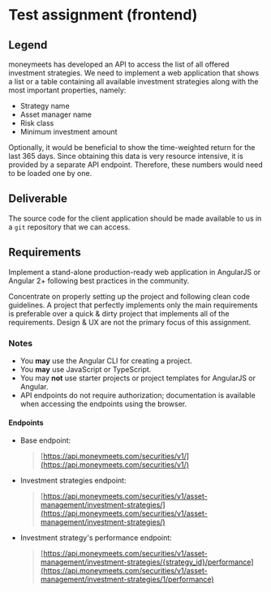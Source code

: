 # Test assignment (frontend)

## Legend

moneymeets has developed an API to access the list of all offered investment strategies. We need to implement a web application that shows a list or a table containing all available investment strategies along with the most important properties, namely:

  * Strategy name
  * Asset manager name
  * Risk class
  * Minimum investment amount

Optionally, it would be beneficial to show the time-weighted return for the last 365 days. Since obtaining this data is very resource intensive, it is provided by a separate API endpoint. Therefore, these numbers would need to be loaded one by one.

## Deliverable

The source code for the client application should be made available to us in a  `git` repository that we can access.

## Requirements

Implement a stand-alone production-ready web application in AngularJS or Angular 2+ following best practices in the community.

Concentrate on properly setting up the project and following clean code guidelines. A project that perfectly implements only the main requirements is preferable over a quick & dirty project that implements all of the requirements. Design & UX are not the primary focus of this assignment.

### Notes

* You **may** use the Angular CLI for creating a project.
* You **may** use JavaScript or TypeScript.
* You may **not** use starter projects or project templates for AngularJS or Angular.
* API endpoints do not require authorization; documentation is available when accessing the endpoints using the browser.

#### Endpoints

  * Base endpoint:
    > [https://api.moneymeets.com/securities/v1/](https://api.moneymeets.com/securities/v1/)

  * Investment strategies endpoint:
    > [https://api.moneymeets.com/securities/v1/asset-management/investment-strategies/](https://api.moneymeets.com/securities/v1/asset-management/investment-strategies/)

  * Investment strategy's performance endpoint:
    > [https://api.moneymeets.com/securities/v1/asset-management/investment-strategies/{strategy_id}/performance](https://api.moneymeets.com/securities/v1/asset-management/investment-strategies/1/performance)
